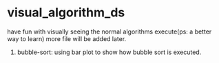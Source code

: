 # visual_algorithm_ds
have fun with visually seeing the normal algorithms execute(ps: a better way to learn)
more file will be added later.
1. bubble-sort: using bar plot to show how bubble sort is executed.
